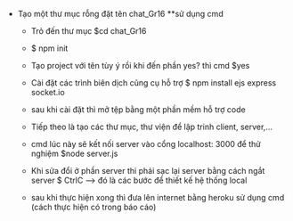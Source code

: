 - Tạo một thư mục rỗng đặt tên chat_Gr16
**sử dụng cmd
	- Trỏ đến thư mục $cd chat_Gr16
	- $ npm init
	- Tạo project với tên tùy ý rồi khi đến phần yes? thì cmd $yes
	- Cài đặt các trình biên dịch cũng cụ hỗ trợ $ npm install ejs express socket.io
	- sau khi cài đặt thì mở tệp bằng một phần mềm hỗ trợ code
	- Tiếp theo là tạo các thư mục, thư viện để lập trinh client, server,...
	- cmd lúc này sẽ kết nối server vào cổng localhost: 3000 để thử nghiệm $node server.js
	- Khi sửa đổi ở phần server thi phải sạc lại server bằng cách ngắt server $ CtrlC
	--> đó là các bước để thiết kế hệ thống local
	
	- sau khi thực hiện xong thì đưa lên internet bằng heroku sử dụng cmd (cách thực hiện có trong báo cáo)

